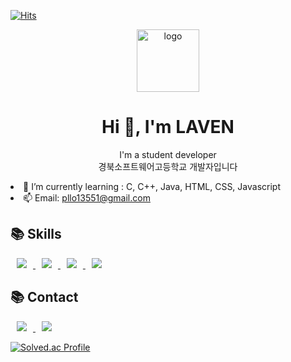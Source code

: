 [![Hits](https://hits.seeyoufarm.com/api/count/incr/badge.svg?url=https%3A%2F%2Fgithub.com%2FL4VEN&count_bg=%2339C492&title_bg=%23555555&icon=&icon_color=%23E7E7E7&title=hits&edge_flat=false)](https://hits.seeyoufarm.com)

<div align="center">
   <img style="width:100px; height:100px;" src="https://i.ibb.co/pvnfhfC/logo.png" alt="logo" ></a>
<h1>Hi 👋, I'm LAVEN</h1>
    <p>I'm a student developer</br>경북소프트웨어고등학교 개발자입니다</p>
    </div>
     <p>
      <li>🌱 I’m currently learning : C, C++, Java, HTML, CSS, Javascript</li>
      <li>📫 Email: <a href="mailto:"pllo13551@gmail.com">pllo13551@gmail.com</a></li>
    </p>
    <h2>📚 Skills</h2>
    <a href="">
      <img
        src="https://img.shields.io/badge/C-3ec990?style=for-the-badge&logo=C&logoColor=white"
        style="height: auto; margin-left: 10px; margin-right: 10px"
      />
    </a>
<a href="">
    <img 
        src="https://img.shields.io/badge/HTML5-ed6047?style=for-the-badge&logo=html5&logoColor=white"
        style="height : auto; margin-left : 10px; margin-right : 10px;"/>
</a>
<a href="">
    <img 
        src="https://img.shields.io/badge/CSS-5583e6?style=for-the-badge&logo=css3&logoColor=white"
        style="height : auto; margin-left : 10px; margin-right : 10px;"/>
</a>
<a href="">
    <img 
        src="https://img.shields.io/badge/JavaScript-fae037?style=for-the-badge&logo=javascript&logoColor=black"
        style="height : auto; margin-left : 10px; margin-right : 10px;"/>
</a>
             <h2>📚 Contact</h2>
        </a>
         <a href="https://discord.com">
    <img 
        src="https://img.shields.io/badge/Discord-764dff?style=for-the-badge&logo=discord&logoColor=white"
        style="height : auto; margin-left : 10px; margin-right : 10px;"/>
         </a>
         <a href="https://www.instagram.com/1ave.n/">
    <img 
        src="https://img.shields.io/badge/Instagram-eb347a?style=for-the-badge&logo=instagram&logoColor=white"
        style="height : auto; margin-left : 10px; margin-right : 10px;"/>
         </a>
         
[![Solved.ac Profile](http://mazassumnida.wtf/api/v2/generate_badge?boj=laven)](https://solved.ac/laven/)
     
                                     
